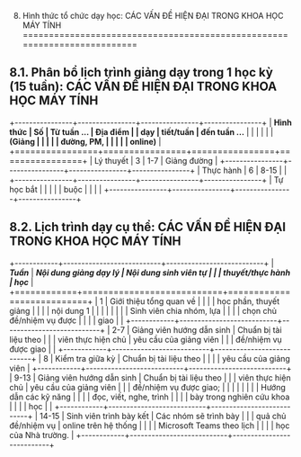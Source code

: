 8. Hình thức tổ chức dạy học: CÁC VẤN ĐỀ HIỆN ĐẠI TRONG KHOA HỌC MÁY TÍNH
=========================================================================

8.1. Phân bổ lịch trình giảng dạy trong 1 học kỳ (15 tuần): CÁC VẤN ĐỀ HIỆN ĐẠI TRONG KHOA HỌC MÁY TÍNH
-------------------------------------------------------------------------------------------------------

+----------------+----------------+----------------+----------------+
| **Hình thức    | **Số           | **Từ tuần ...  | **Địa điểm**   |
| dạy**          | tiết/tuần**    | đến tuần ...** |                |
|                |                |                | **(Giảng       |
|                |                |                | đường, PM,     |
|                |                |                | online)**      |
+================+================+================+================+
| Lý thuyết      | 3              | 1-7            | Giảng đường    |
+----------------+----------------+----------------+----------------+
| Thực hành      | 6              | 8-15           |                |
+----------------+----------------+----------------+----------------+
| Tự học bắt     |                |                |                |
| buộc           |                |                |                |
+----------------+----------------+----------------+----------------+

8.2. Lịch trình dạy cụ thể: CÁC VẤN ĐỀ HIỆN ĐẠI TRONG KHOA HỌC MÁY TÍNH
-----------------------------------------------------------------------

+------------+---------------------------+---------------------------+
| ***Tuần*** | ***Nội dung giảng dạy lý  | ***Nội dung sinh viên tự  |
|            | thuyết/thực hành***       | học***                    |
+============+===========================+===========================+
| 1          | Giới thiệu tổng quan về   |                           |
|            | học phần, thuyết giảng    |                           |
|            | nội dung 1                |                           |
|            |                           |                           |
|            | Sinh viên chia nhóm, lựa  |                           |
|            | chọn chủ đề/nhiệm vụ được |                           |
|            | giao                      |                           |
+------------+---------------------------+---------------------------+
| 2-7        | Giảng viên hướng dẫn sinh | Chuẩn bị tài liệu theo    |
|            | viên thực hiện chủ        | yêu cầu của giảng viên    |
|            | đề/nhiệm vụ được giao     |                           |
+------------+---------------------------+---------------------------+
| 8          | Kiểm tra giữa kỳ          | Chuẩn bị tài liệu theo    |
|            |                           | yêu cầu của giảng viên    |
+------------+---------------------------+---------------------------+
| 9-13       | Giảng viên hướng dẫn sinh | Chuẩn bị tài liệu theo    |
|            | viên thực hiện chủ        | yêu cầu của giảng viên    |
|            | đề/nhiệm vụ được giao;    |                           |
|            |                           |                           |
|            | Hướng dẫn các kỹ năng     |                           |
|            | đọc, viết, nghe, trình    |                           |
|            | bày trong nghiên cứu khoa |                           |
|            | học                       |                           |
+------------+---------------------------+---------------------------+
| 14-15      | Sinh viên trình bày kết   | Các nhóm sẽ trình bày     |
|            | quả chủ đề/nhiệm vụ       | online trên hệ thống      |
|            |                           | Microsoft Teams theo lịch |
|            |                           | học của Nhà trường.       |
+------------+---------------------------+---------------------------+

